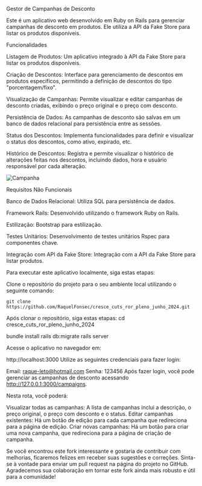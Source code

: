 Gestor de Campanhas de Desconto

Este é um aplicativo web desenvolvido em Ruby on Rails para gerenciar campanhas de desconto em produtos. Ele utiliza a API da Fake Store para listar os produtos disponíveis.

Funcionalidades

Listagem de Produtos: Um aplicativo integrado à API da Fake Store para listar os produtos disponíveis.

Criação de Descontos: Interface para gerenciamento de descontos em produtos específicos, permitindo a definição de descontos do tipo "porcentagem/fixo".

Visualização de Campanhas: Permite visualizar e editar campanhas de desconto criadas, exibindo o preço original e o preço com desconto.

Persistência de Dados: As campanhas de desconto são salvas em um banco de dados relacional para persistência entre as sessões.

Status dos Descontos: Implementa funcionalidades para definir e visualizar o status dos descontos, como ativo, expirado, etc.

Histórico de Descontos: Registra e permite visualizar o histórico de alterações feitas nos descontos, incluindo dados, hora e usuário responsável por cada alteração.


![Campanha](campanha.png)




Requisitos Não Funcionais

Banco de Dados Relacional: Utiliza SQL para persistência de dados.

Framework Rails: Desenvolvido utilizando o framework Ruby on Rails.

Estilização: Bootstrap para estilização.

Testes Unitários: Desenvolvimento de testes unitários Rspec para componentes chave.

Integração com API da Fake Store: Integração com a API da Fake Store para listar produtos.

Para executar este aplicativo localmente, siga estas etapas:

Clone o repositório do projeto para o seu ambiente local utilizando o seguinte comando:

    git clone https://github.com/RaquelFonsec/cresce_cuts_ror_pleno_junho_2024.git

   Após clonar o repositório, siga estas etapas: cd cresce_cuts_ror_pleno_junho_2024

   bundle install
   rails db:migrate
   rails server

   Acesse o aplicativo no navegador em: 
   
   http://localhost:3000
   Utilize as seguintes credenciais para fazer login:


Email: raque-leto@hotmail.com
Senha: 123456
Após fazer login, você pode gerenciar as campanhas de desconto acessando http://127.0.0.1:3000/campaigns. 

Nesta rota, você poderá:

Visualizar todas as campanhas: A lista de campanhas inclui a descrição, o preço original, o preço com desconto e o status.
Editar campanhas existentes: Há um botão de edição para cada campanha que redireciona para a página de edição.
Criar novas campanhas: Há um botão para criar uma nova campanha, que redireciona para a página de criação de campanha.

Se você encontrou este fork interessante e gostaria de contribuir com melhorias, ficaremos felizes em receber suas sugestões e correções. Sinta-se à vontade para enviar um pull request na página do projeto no GitHub. Agradecemos sua colaboração em tornar este fork ainda mais robusto e útil para a comunidade!
